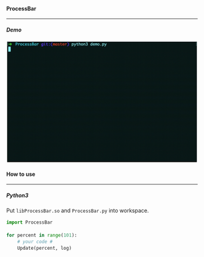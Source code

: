 #### ProcessBar

---

##### Demo

<center><img src="./demo.gif" width="500"></center>



#### How to use

---

##### Python3

Put `libProcessBar.so` and `ProcessBar.py` into workspace.

```python
import ProcessBar

for percent in range(101):
    # your code #
    Update(percent, log)
```
